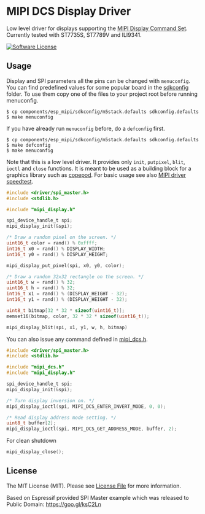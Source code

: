 # MIPI DCS Display Driver

Low level driver for displays supporting the [MIPI Display Command Set](https://www.mipi.org/specifications/display-command-set). Currently tested with ST7735S, ST7789V and ILI9341.

[![Software License](https://img.shields.io/badge/license-MIT-brightgreen.svg?style=flat-square)](LICENSE.md)

## Usage

Display and SPI parameters all the pins can be changed with `menuconfig`. You can find predefined values for some popular board in the [sdkconfig](https://github.com/tuupola/esp_mipi/tree/master/sdkconfig) folder. To use them copy one of the files to your project root before running menuconfig.

```
$ cp components/esp_mipi/sdkconfig/m5stack.defaults sdkconfig.defaults
$ make menuconfig
```

If you have already run `menuconfig` before, do a `defconfig` first.

```
$ cp components/esp_mipi/sdkconfig/m5stack.defaults sdkconfig.defaults
$ make defconfig
$ make menuconfig
```

Note that this is a low level driver. It provides only `init`, `putpixel`, `blit`, `ioctl` and `close` functions. It is meant to be used as a building block for a graphics library such as [copepod](https://github.com/tuupola/copepod). For basic usage see also [MIPI driver speedtest](https://github.com/tuupola/esp-examples/tree/master/016-mipi-speedtest).

```c
#include <driver/spi_master.h>
#include <stdlib.h>

#include "mipi_display.h"

spi_device_handle_t spi;
mipi_display_init(&spi);

/* Draw a random pixel on the screen. */
uint16_t color = rand() % 0xffff;
int16_t x0 = rand() % DISPLAY_WIDTH;
int16_t y0 = rand() % DISPLAY_HEIGHT;

mipi_display_put_pixel(spi, x0, y0, color);

/* Draw a random 32x32 rectangle on the screen. */
uint16_t w = rand() % 32;
uint16_t h = rand() % 32;
int16_t x1 = rand() % (DISPLAY_HEIGHT - 32);
int16_t y1 = rand() % (DISPLAY_HEIGHT - 32);

uint8_t bitmap[32 * 32 * sizeof(uint16_t)];
memset16(bitmap, color, 32 * 32 * sizeof(uint16_t));

mipi_display_blit(spi, x1, y1, w, h, bitmap)
```

You can also issue any command defined in [mipi_dcs.h](mipi_dcs.h).

```c
#include <driver/spi_master.h>
#include <stdlib.h>

#include "mipi_dcs.h"
#include "mipi_display.h"

spi_device_handle_t spi;
mipi_display_init(&spi);

/* Turn display inversion on. */
mipi_display_ioctl(spi, MIPI_DCS_ENTER_INVERT_MODE, 0, 0);

/* Read display address mode setting. */
uint8_t buffer[2];
mipi_display_ioctl(spi, MIPI_DCS_GET_ADDRESS_MODE, buffer, 2);
```

For clean shutdown

```c
mipi_display_close();
```

## License

The MIT License (MIT). Please see [License File](LICENSE.md) for more information.

Based on Espressif provided SPI Master example which was released to Public Domain: https://goo.gl/ksC2Ln
